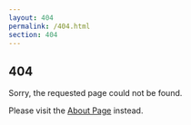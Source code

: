 ```yaml
---
layout: 404
permalink: /404.html
section: 404
---
```


## 404

Sorry, the requested page could not be found.

Please visit the [About Page](/) instead.
